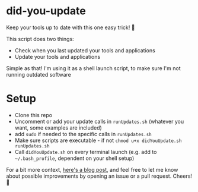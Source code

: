 # did-you-update
Keep your tools up to date with this one easy trick! 🤪

This script does two things:
- Check when you last updated your tools and applications
- Update your tools and applications

Simple as that! I'm using it as a shell launch script, to make sure I'm not running outdated software

# Setup
- Clone this repo
- Uncomment or add your update calls in `runUpdates.sh` (whatever you want, some examples are included)
- add `sudo` if needed to the specific calls in `runUpdates.sh`
- Make sure scripts are executable - if not `chmod u+x didYouUpdate.sh runUpdates.sh`
- Call `didYouUpdate.sh` on every terminal launch (e.g. add to `~/.bash_profile`, dependent on your shell setup)

For a bit more context, [here's a blog post](https://jonas.lol/blog/check-yourself-before-you-wreck-yourself), and feel free to let me know about possible improvements by opening an issue or a pull request. Cheers! 🍺
